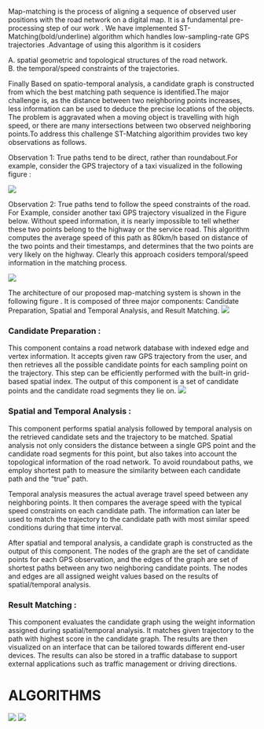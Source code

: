 
Map-matching is the process of aligning a sequence of observed user positions with the road network on a digital map. It is a 
fundamental pre-processing step of our work . We have implemented ST-Matching(bold/underline) algorithm which handles low-sampling-rate GPS trajectories .Advantage of using this algorithm is it cosiders

A. spatial geometric and topological structures of the road network.<br/>B. the temporal/speed constraints of the trajectories.<br/>

Finally Based on spatio-temporal analysis, a candidate graph is constructed from which the best matching path sequence is identified.The major challenge is, as the distance between two neighboring points increases, less information can be used to deduce the precise locations of the objects. The problem is aggravated when a moving object is travelling with high speed, or there are many intersections between two observed neighboring points.To address this challenge ST-Matching algorithim provides two key observations as follows.

Observation 1: True paths tend to be direct, rather than roundabout.For example, consider the GPS trajectory of a taxi 
visualized in the following figure :

![](https://github.com/cs60050/MacTrackz/blob/master/Picture/Observation_1.jpg)


Observation 2: True paths tend to follow the speed constraints of the road. For Example, consider another taxi GPS trajectory visualized in the Figure below. Without speed information, it is nearly impossible to tell whether these two points belong to the highway or the service road. This algorithm computes the average speed of this path as 80km/h based on distance of the two points and their timestamps, and determines that the two points are very likely on the highway. Clearly this approach cosiders temporal/speed information in the matching process.

![](https://github.com/cs60050/MacTrackz/blob/master/Picture/Observation_2.jpg)

The architecture of our proposed map-matching system is shown in the following figure . It is composed of three major components: Candidate Preparation, Spatial and Temporal Analysis, and Result Matching.
 ![](https://github.com/cs60050/MacTrackz/blob/master/Picture/System_structure.jpg)
 
###  Candidate Preparation :
This component contains a road network database with indexed edge and vertex information. It accepts given raw GPS trajectory from the user, and then retrieves all the possible candidate points for each sampling point on the trajectory. This step can be efficiently performed with the built-in grid-based spatial index. The output of this component is a set of candidate points and the candidate road segments they lie on.
![](https://github.com/cs60050/MacTrackz/blob/master/Picture/candidate_prep.jpg)

### Spatial and Temporal Analysis :
This component performs spatial analysis followed by temporal analysis on the retrieved candidate sets and the trajectory to be matched. Spatial analysis not only considers the distance between a single GPS point and the candidate road segments for this
point, but also takes into account the topological information of the road network. To avoid roundabout paths, we employ
shortest path to measure the similarity between each candidate path and the “true” path.

Temporal analysis measures the actual average travel speed between any neighboring points. It then compares the
average speed with the typical speed constraints on each candidate path. The information can later be used to match
the trajectory to the candidate path with most similar speed conditions during that time interval.

After spatial and temporal analysis, a candidate graph is constructed as the output of this component. The nodes of the graph are the set of candidate points for each GPS observation, and the edges of the graph are set of shortest paths between any
two neighboring candidate points. The nodes and edges are all assigned weight values based on the results of spatial/temporal
analysis.

### Result Matching :
This component evaluates the candidate graph using the weight information assigned during spatial/temporal analysis. It matches given trajectory to the path with highest score in the candidate graph. The results are then visualized on an interface that can be tailored towards different end-user devices. The results can also be stored in a traffic database to support external applications such as traffic management or driving directions.

# ALGORITHMS
![](https://github.com/cs60050/MacTrackz/blob/master/Picture/ST-Matching_algo.jpg)
![](https://github.com/cs60050/MacTrackz/blob/master/Picture/Find_matched_seq_algo.jpg)

